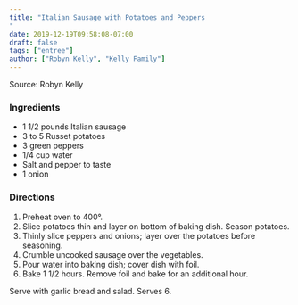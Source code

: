 ```yaml
---
title: "Italian Sausage with Potatoes and Peppers
"
date: 2019-12-19T09:58:08-07:00
draft: false
tags: ["entree"]
author: ["Robyn Kelly", "Kelly Family"]
---
```


Source: Robyn Kelly


### Ingredients
- 1 1/2 pounds Italian sausage
- 3 to 5 Russet potatoes
- 3 green peppers
- 1/4 cup water
- Salt and pepper to taste
- 1 onion

### Directions
1.	Preheat oven to 400°.
2.	Slice potatoes thin and layer on bottom of baking dish. Season potatoes. 
3.	Thinly slice peppers and onions; layer over the potatoes before seasoning.
4.	Crumble uncooked sausage over the vegetables. 
5.	Pour water into baking dish; cover dish with foil. 
6.	Bake 1 1/2 hours. Remove foil and bake for an additional hour. 

Serve with garlic bread and salad. Serves 6.
